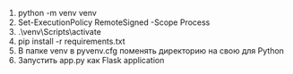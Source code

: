 1. python -m venv venv
2. Set-ExecutionPolicy RemoteSigned -Scope Process
3. .\venv\Scripts\activate
4. pip install -r requirements.txt
5. В папке venv в pyvenv.cfg поменять директорию на свою для Python
6. Запустить app.py как Flask application